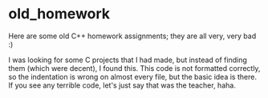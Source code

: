 # old_homework
Here are some old C++ homework assignments; they are all very, very bad :) 

I was looking for some C projects that I had made, but instead of finding them (which were decent), I found this.
This code is not formatted correctly, so the indentation is wrong on almost every file, but the basic idea is there. If you see any terrible code, let's just say that was the teacher, haha.
